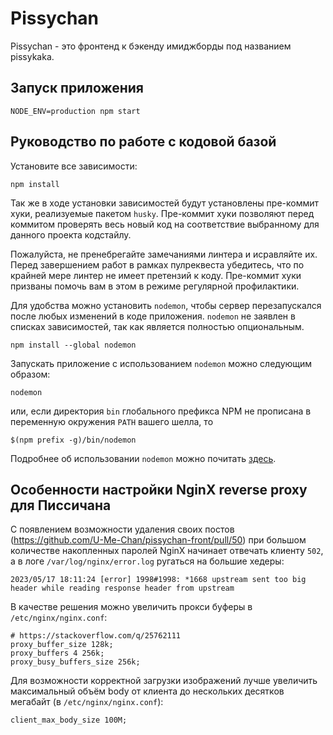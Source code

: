 # Pissychan

Pissychan - это фронтенд к бэкенду имиджборды под названием pissykaka.

## Запуск приложения

```
NODE_ENV=production npm start
```

## Руководство по работе с кодовой базой

Установите все зависимости:

```
npm install
```

Так же в ходе установки зависимостей будут установлены пре-коммит хуки,
реализуемые пакетом `husky`. Пре-коммит хуки позволяют перед коммитом проверять
весь новый код на соответствие выбранному для данного проекта кодстайлу.

Пожалуйста, не пренебрегайте замечаниями линтера и исравляйте их. Перед
завершением работ в рамках пулреквеста убедитесь, что по крайней мере линтер не
имеет претензий к коду. Пре-коммит хуки призваны помочь вам в этом в режиме
регулярной профилактики.

Для удобства можно установить `nodemon`, чтобы сервер перезапускался после
любых изменений в коде приложения. `nodemon` не заявлен в списках зависимостей,
так как является полностью опциональным.

```
npm install --global nodemon
```

Запускать приложение с использованием `nodemon` можно следующим образом:

```
nodemon
```

или, если директория `bin` глобального префикса NPM не прописана в переменную
окружения `PATH` вашего шелла, то

```
$(npm prefix -g)/bin/nodemon
```

Подробнее об использовании `nodemon` можно почитать
[здесь](https://www.digitalocean.com/community/tutorials/workflow-nodemon).

## Особенности настройки NginX reverse proxy для Писсичана

С появлением возможности удаления своих постов (https://github.com/U-Me-Chan/pissychan-front/pull/50) при большом количестве накопленных паролей NginX начинает отвечать клиенту `502`, а в логе `/var/log/nginx/error.log` ругаться на большие хедеры:

```
2023/05/17 18:11:24 [error] 1998#1998: *1668 upstream sent too big header while reading response header from upstream
```

В качестве решения можно увеличить прокси буферы в `/etc/nginx/nginx.conf`:

```
# https://stackoverflow.com/q/25762111
proxy_buffer_size 128k;
proxy_buffers 4 256k;
proxy_busy_buffers_size 256k;
```

Для возможности корректной загрузки изображений лучше увеличить максимальный
объём body от клиента до нескольких десятков мегабайт (в `/etc/nginx/nginx.conf`):

```
client_max_body_size 100M;
```
